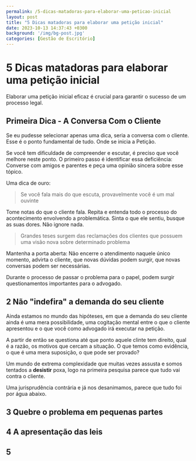 ```yaml
---
permalink: /5-dicas-matadoras-para-elaborar-uma-peticao-inicial
layout: post
title: "5 Dicas matadoras para elaborar uma petição inicial"
date: 2023-10-13 14:37:43 +0300
background: '/img/bg-post.jpg'
categories: [Gestão de Escritório]
---
```


# 5 Dicas matadoras para elaborar uma petição inicial

Elaborar uma petição inicial eficaz é crucial para garantir o sucesso de um processo legal.

## Primeira Dica - A Conversa Com o Cliente 
Se eu pudesse selecionar apenas uma dica, seria a conversa com o cliente. Esse é o ponto fundamental de tudo. Onde se inicia a Petição.

Se você tem dificuldade de compreender e escutar, é preciso que você melhore neste ponto. O primeiro passo é identificar essa deficiência: Converse com amigos e parentes e peça uma opinião sincera sobre esse tópico. 

Uma dica de ouro: 

> Se você fala mais do que escuta, provavelmente você é um mal ouvinte

Tome notas do que o cliente fala. Repita e entenda todo o processo do acontecimento envolvendo a problemática. Sinta o que ele sentiu, busque as suas dores. Não ignore nada. 

> Grandes teses surgem das reclamações dos clientes que possuem uma visão nova sobre determinado problema 

Mantenha a porta aberta: Não encerre o atendimento naquele único momento, advirta o cliente, que novas dúvidas podem surgir, que novas conversas podem ser necessárias. 

Durante o processo de passar o problema para o papel, podem surgir questionamentos importantes para o advogado. 

## 2 Não "indefira" a demanda do seu cliente 
Ainda estamos no mundo das hipóteses, em que a demanda do seu cliente ainda é uma mera possibilidade, uma cogitação mental entre o que o cliente apresentou e o que você como advogado irá executar na petição. 

A partir de então se questiona até que ponto aquele clinte tem direito, qual é a razão, os motivos que cercam a situação. O que temos como evidência, o que é uma mera suposição, o que pode ser provado? 

Um mundo de extrema complexidade que muitas vezes assusta e somos tentados a **desistir** poxa, logo na primeira pesquisa parece que tudo vai contra o cliente. 

Uma jurisprudência contrária e já nos desanimamos, parece que tudo foi por água abaixo. 


## 3 Quebre o problema em pequenas partes  

## 4 A apresentação das leis

## 5 


